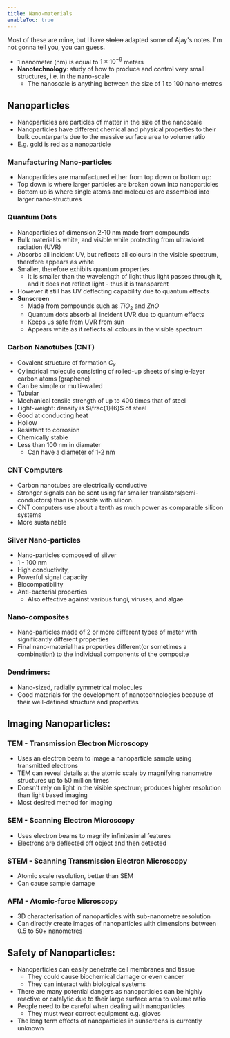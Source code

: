 ```yaml
---
title: Nano-materials
enableToc: true
---
```


Most of these are mine, but I have ~~stolen~~ adapted some of Ajay's notes. I'm not gonna tell you, you can guess.

- 1 nanometer (nm) is equal to $1 \times 10^{-9}$ meters
- **Nanotechnology**: study of how to produce and control very small structures, i.e. in the nano-scale
	- The nanoscale is anything between the size of 1 to 100 nano-metres

## Nanoparticles

- Nanoparticles are particles of matter in the size of the nanoscale
-  Nanoparticles have different chemical and physical properties to their bulk counterparts due to the massive surface area to volume ratio
-   E.g. gold is red as a nanoparticle

### Manufacturing Nano-particles
- Nanoparticles are manufactured either from top down or bottom up:
- Top down is where larger particles are broken down into nanoparticles
- Bottom up is where single atoms and molecules are assembled into larger nano-structures

### Quantum Dots
- Nanoparticles of dimension 2-10 nm made from compounds
- Bulk material is white, and visible while protecting from ultraviolet radiation (UVR)
- Absorbs all incident UV, but reflects all colours in the visible spectrum, therefore appears as white
- Smaller, therefore exhibits quantum properties
	- It is smaller than the wavelength of light thus light passes through it, and it does not reflect light - thus it is transparent
- However it still has UV deflecting capability due to quantum effects
- **Sunscreen**
	- Made from compounds such as $TiO_2$ and $ZnO$
	- Quantum dots absorb all incident UVR due to quantum effects
	- Keeps us safe from UVR from sun
	- Appears white as it reflects all colours in the visible spectrum

### Carbon Nanotubes (CNT)
- Covalent structure of formation $C_x$
- Cylindrical molecule consisting of rolled-up sheets of single-layer carbon atoms (graphene)
- Can be simple or multi-walled
- Tubular
- Mechanical tensile strength of up to 400 times that of steel
- Light-weight: density is $\frac{1}{6}$ of steel
- Good at conducting heat
- Hollow
- Resistant to corrosion
- Chemically stable
- Less than 100 nm in diamater
	- Can have a diameter of 1-2 nm

### CNT Computers
- Carbon nanotubes are electrically conductive
- Stronger signals can be sent using far smaller transistors(semi-conductors) than is possible with silicon.
- CNT computers use about a tenth as much power as comparable silicon systems
- More sustainable

### Silver Nano-particles
- Nano-particles composed of silver
- 1 - 100 nm
- High conductivity, 
- Powerful signal capacity
- Biocompatibility
- Anti-bacterial properties
	- Also effective against various fungi, viruses, and algae

### Nano-composites
- Nano-particles made of 2 or more different types of mater with significantly different properties
- Final nano-material has properties different(or sometimes a combination) to the individual components of the composite

### Dendrimers:
-   Nano-sized, radially symmetrical molecules
-   Good materials for the development of nanotechnologies because of their well-defined structure and properties

## Imaging Nanoparticles:

### TEM - Transmission Electron Microscopy
-   Uses an electron beam to image a nanoparticle sample using transmitted electrons
-   TEM can reveal details at the atomic scale by magnifying nanometre structures up to 50 million times
-   Doesn't rely on light in the visible spectrum; produces higher resolution than light based imaging
-   Most desired method for imaging

### SEM - Scanning Electron Microscopy
-   Uses electron beams to magnify infinitesimal features
-   Electrons are deflected off object and then detected

### STEM - Scanning Transmission Electron Microscopy
-   Atomic scale resolution, better than SEM
-   Can cause sample damage

### AFM - Atomic-force Microscopy
-   3D characterisation of nanoparticles with sub-nanometre resolution
-   Can directly create images of nanoparticles with dimensions between 0.5 to 50+ nanometres


## Safety of Nanoparticles:
-   Nanoparticles can easily penetrate cell membranes and tissue
	-   They could cause biochemical damage or even cancer
	-   They can interact with biological systems
-   There are many potential dangers as nanoparticles can be highly reactive or catalytic due to their large surface area to volume ratio
-   People need to be careful when dealing with nanoparticles
	-   They must wear correct equipment e.g. gloves
-   The long term effects of nanoparticles in sunscreens is currently unknown